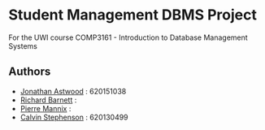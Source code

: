# Student Management DBMS Project

For the UWI course COMP3161 - Introduction to Database Management Systems

## Authors

- [Jonathan Astwood](https://github.com/SanguineCynic) : 620151038
- [Richard Barnett](https://github.com/rbarnett3940) : 
- [Pierre Mannix](https://github.com/Xman77713) : 
- [Calvin Stephenson](https://github.com/cstephenson882) : 620130499
